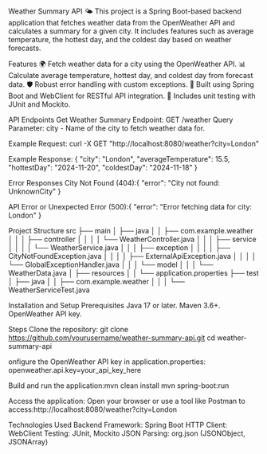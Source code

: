 Weather Summary API 🌤️
This project is a Spring Boot-based backend application that fetches weather data from the OpenWeather API and calculates a summary for a given city. It includes features such as average temperature, the hottest day, and the coldest day based on weather forecasts.

Features
🌍 Fetch weather data for a city using the OpenWeather API.
📊 Calculate average temperature, hottest day, and coldest day from forecast data.
🛡️ Robust error handling with custom exceptions.
📡 Built using Spring Boot and WebClient for RESTful API integration.
🧪 Includes unit testing with JUnit and Mockito.

API Endpoints
Get Weather Summary
Endpoint: GET /weather
Query Parameter: city - Name of the city to fetch weather data for.

Example Request: curl -X GET "http://localhost:8080/weather?city=London"

Example Response: {
  "city": "London",
  "averageTemperature": 15.5,
  "hottestDay": "2024-11-20",
  "coldestDay": "2024-11-18"
}

Error Responses
City Not Found (404):{
  "error": "City not found: UnknownCity"
}

API Error or Unexpected Error (500):{
  "error": "Error fetching data for city: London"
}

Project Structure
src
├── main
│   ├── java
│   │   ├── com.example.weather
│   │   │   ├── controller
│   │   │   │   └── WeatherController.java
│   │   │   ├── service
│   │   │   │   └── WeatherService.java
│   │   │   ├── exception
│   │   │   │   ├── CityNotFoundException.java
│   │   │   │   ├── ExternalApiException.java
│   │   │   │   └── GlobalExceptionHandler.java
│   │   │   └── model
│   │   │       └── WeatherData.java
│   ├── resources
│   │   └── application.properties
├── test
│   ├── java
│   │   ├── com.example.weather
│   │   │   └── WeatherServiceTest.java


Installation and Setup
Prerequisites
Java 17 or later.
Maven 3.6+.
OpenWeather API key.


Steps
Clone the repository: git clone https://github.com/yourusername/weather-summary-api.git
cd weather-summary-api

onfigure the OpenWeather API key in application.properties: openweather.api.key=your_api_key_here

Build and run the application:mvn clean install
mvn spring-boot:run

Access the application: Open your browser or use a tool like Postman to access:http://localhost:8080/weather?city=London

Technologies Used
Backend Framework: Spring Boot
HTTP Client: WebClient
Testing: JUnit, Mockito
JSON Parsing: org.json (JSONObject, JSONArray)
